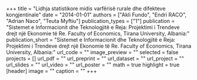 +++
title = "Lidhja statistikore midis varfërisë rurale dhe difekteve kongjentinale"
date = "2014-01-01"
authors = ["Akli Fundo", "Endri RACO", "Adrian Naco", "Teuta Myftiu"]
publication_types = ["1"]
publication = "Sistemet e Informacionit dhe Teknologjitë e Reja: Projektimi i Trendeve drejt një Ekonomie të Re.  Faculty of Economics, Tirana University, Albania:"
publication_short = "Sistemet e Informacionit dhe Teknologjitë e Reja: Projektimi i Trendeve drejt një Ekonomie të Re.  Faculty of Economics, Tirana University, Albania:"
url_code = ""
image_preview = ""
selected = false
projects = []
url_pdf = ""
url_preprint = ""
url_dataset = ""
url_project = ""
url_slides = ""
url_video = ""
url_poster = ""
math = true
highlight = true
[header]
image = ""
caption = ""
+++

